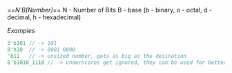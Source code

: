 ==*N'B\[Number\]*==
N - Number of Bits
B - base (b - binary, o - octal, d - decimal, h - hexadecimal)

*Examples*
```Verilog
3'b101 // -> 101
8'h10  // -> 0001 0000
'b11   // -> unsized number, gets as big as the desination
8'b1010_1110 // -> underscores get ignored, they can be used for better readability
```